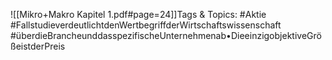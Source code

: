 
![[Mikro+Makro Kapitel 1.pdf#page=24]]Tags & Topics:
   #Aktie
   #FallstudieverdeutlichtdenWertbegriffderWirtschaftswissenschaft
   #überdieBrancheunddasspezifischeUnternehmenab•DieeinzigobjektiveGrößeistderPreis